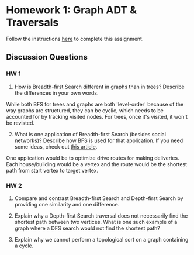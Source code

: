 # Homework 1: Graph ADT & Traversals

Follow the instructions [here](https://make-school-courses.github.io/CS-2.2-Graphs-Recursion/#/Assignments/01-Graph-ADT) to complete this assignment.

## Discussion Questions

### HW 1

1. How is Breadth-first Search different in graphs than in trees? Describe the differences in your own words.

While both BFS for trees and graphs are both 'level-order' because of the way graphs are structured, they can be cyclic, which needs to be accounted for by tracking visited nodes.  For trees, once it's visited, it won't be revisted.

2. What is one application of Breadth-first Search (besides social networks)? Describe how BFS is used for that application. If you need some ideas, check out [this article](https://www.geeksforgeeks.org/applications-of-breadth-first-traversal/?ref=rp).

One application would be to optimize drive routes  for making deliveries.  Each house/building would be a vertex and the route would be the shortest path from start vertex to target vertex.

### HW 2

1. Compare and contrast Breadth-first Search and Depth-first Search by providing one similarity and one difference.

2. Explain why a Depth-first Search traversal does not necessarily find the shortest path between two vertices. What is one such example of a graph where a DFS search would not find the shortest path?

3. Explain why we cannot perform a topological sort on a graph containing a cycle.